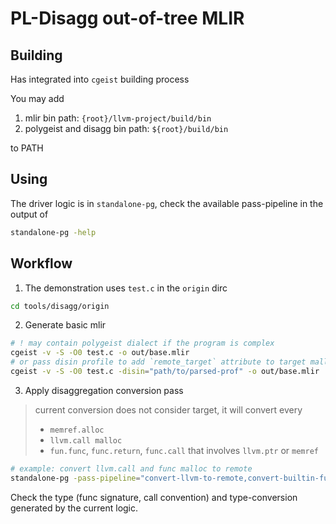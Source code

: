 # PL-Disagg out-of-tree MLIR

## Building

Has integrated into `cgeist` building process

You may add 
1. mlir bin path: `{root}/llvm-project/build/bin`
2. polygeist and disagg bin path: `${root}/build/bin`

to PATH

## Using
The driver logic is in `standalone-pg`, check the available pass-pipeline in the output of
```sh
standalone-pg -help
```

## Workflow
1. The demonstration uses `test.c` in the `origin` dirc
```sh
cd tools/disagg/origin
```

2. Generate basic mlir
```sh
# ! may contain polygeist dialect if the program is complex
cgeist -v -S -O0 test.c -o out/base.mlir 
# or pass disin profile to add `remote_target` attribute to target malloc
cgeist -v -S -O0 test.c -disin="path/to/parsed-prof" -o out/base.mlir
```

3. Apply disaggregation conversion pass
  > current conversion does not consider target, it will convert every
  > - `memref.alloc`
  > - `llvm.call malloc`
  > - `fun.func`, `func.return`, `func.call` that involves `llvm.ptr` or `memref` 
```sh
# example: convert llvm.call and func malloc to remote
standalone-pg -pass-pipeline="convert-llvm-to-remote,convert-builtin-func-to-remote" out/base.mlir -o out/base_remote.mlir
```

Check the type (func signature, call convention) and type-conversion generated by the current logic.